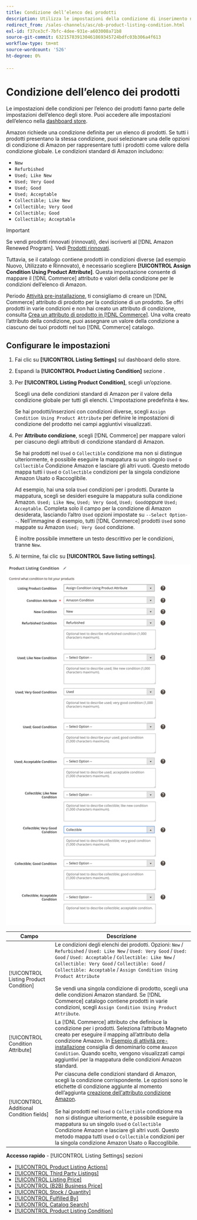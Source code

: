 ```yaml
---
title: Condizione dell’elenco dei prodotti
description: Utilizza le impostazioni della condizione di inserimento nell’elenco dei prodotti per mappare i tuoi prodotti Commerce a una condizione di prodotto Amazon, ad esempio "Nuovo" o "Rinnovato".
redirect_from: /sales-channels/asc/ob-product-listing-condition.html
exl-id: f37ce3cf-7bfc-4dee-931e-a603008a71b8
source-git-commit: 632157839130461869345724bdfc03b306a4f613
workflow-type: tm+mt
source-wordcount: '526'
ht-degree: 0%

---
```


# Condizione dell’elenco dei prodotti

Le impostazioni delle condizioni per l’elenco dei prodotti fanno parte delle impostazioni dell’elenco degli store. Puoi accedere alle impostazioni dell’elenco nella [dashboard store](./amazon-store-dashboard.md).

Amazon richiede una condizione definita per un elenco di prodotti. Se tutti i prodotti presentano la stessa condizione, puoi selezionare una delle opzioni di condizione di Amazon per rappresentare tutti i prodotti come valore della condizione globale. Le condizioni standard di Amazon includono:

- `New`
- `Refurbished`
- `Used; Like New`
- `Used; Very Good`
- `Used; Good`
- `Used; Acceptable`
- `Collectible; Like New`
- `Collectible; Very Good`
- `Collectible; Good`
- `Collectible; Acceptable`

>[!IMPORTANT]
>
>Se vendi prodotti rinnovati (rinnovati), devi iscriverti al [!DNL Amazon Renewed Program]. Vedi [Prodotti rinnovati](./renewed-products.md).

Tuttavia, se il catalogo contiene prodotti in condizioni diverse (ad esempio Nuovo, Utilizzato e Rinnovato), è necessario scegliere **[!UICONTROL Assign Condition Using Product Attribute]**. Questa impostazione consente di mappare il [!DNL Commerce] attributo e valori della condizione per le condizioni dell’elenco di Amazon.

Periodo [Attività pre-installazione](./amazon-pre-setup-tasks.md), ti consigliamo di creare un [!DNL Commerce] attributo di prodotto per la condizione di un prodotto. Se offri prodotti in varie condizioni e non hai creato un attributo di condizione, consulta [Crea un attributo di prodotto in [!DNL Commerce]](./ob-creating-magento-attributes.md). Una volta creato l’attributo della condizione, puoi assegnare un valore della condizione a ciascuno dei tuoi prodotti nel tuo [!DNL Commerce] catalogo.

## Configurare le impostazioni

1. Fai clic su **[!UICONTROL Listing Settings]** sul dashboard dello store.

1. Espandi la **[!UICONTROL Product Listing Condition]** sezione .

1. Per **[!UICONTROL Listing Product Condition]**, scegli un’opzione.

   Scegli una delle condizioni standard di Amazon per il valore della condizione globale per tutti gli elenchi. L&#39;impostazione predefinita è `New`.

   Se hai prodotti/inserzioni con condizioni diverse, scegli `Assign Condition Using Product Attribute` per definire le impostazioni di condizione del prodotto nei campi aggiuntivi visualizzati.

1. Per **Attributo condizione**, scegli [!DNL Commerce] per mappare valori per ciascuno degli attributi di condizione standard di Amazon.

   Se hai prodotti nel `Used` o `Collectible` condizione ma non si distingue ulteriormente, è possibile eseguire la mappatura su un singolo `Used` o `Collectible` Condizione Amazon e lasciare gli altri vuoti. Questo metodo mappa tutti i `Used` o `Collectible` condizioni per la singola condizione Amazon Usato o Raccoglibile.

   Ad esempio, hai una sola `Used` condizioni per i prodotti. Durante la mappatura, scegli se desideri eseguire la mappatura sulla condizione Amazon. `Used; Like New`, `Used; Very Good`, `Used; Good`oppure `Used; Acceptable`. Completa solo il campo per la condizione di Amazon desiderata, lasciando l’altro `Used` opzioni impostate su `--Select Option--`. Nell’immagine di esempio, tutti [!DNL Commerce] prodotti `Used` sono mappate su Amazon `Used; Very Good` condizione.

   È inoltre possibile immettere un testo descrittivo per le condizioni, tranne `New`.

1. Al termine, fai clic su **[!UICONTROL Save listing settings]**.

![Condizione dell’elenco dei prodotti](assets/amazon-product-listing-condition.png)

| Campo | Descrizione |
|---|---|
| [!UICONTROL Listing Product Condition] | Le condizioni degli elenchi dei prodotti. Opzioni: `New` / `Refurbished` / `Used: Like New` / `Used: Very Good` / `Used: Good` / `Used: Acceptable` / `Collectible: Like New` / `Collectible: Very Good` / `Collectible: Good` / `Collectible: Acceptable` / `Assign Condition Using Product Attribute`<br><br>Se vendi una singola condizione di prodotto, scegli una delle condizioni Amazon standard. Se [!DNL Commerce] catalogo contiene prodotti in varie condizioni, scegli `Assign Condition Using Product Attribute`. |
| [!UICONTROL Condition Attribute] | La [!DNL Commerce] attributo che definisce la condizione per i prodotti. Seleziona l’attributo Magneto creato per eseguire il mapping all’attributo della condizione Amazon. In [Esempio di attività pre-installazione](./ob-creating-magento-attributes.md) consiglia di denominarlo come `Amazon Condition`. Quando scelto, vengono visualizzati campi aggiuntivi per la mappatura delle condizioni Amazon standard. |
| [!UICONTROL Additional Condition fields] | Per ciascuna delle condizioni standard di Amazon, scegli la condizione corrispondente. Le opzioni sono le etichette di condizione aggiunte al momento dell’aggiunta [creazione dell&#39;attributo condizione Amazon](./ob-creating-magento-attributes.md).<br><br>Se hai prodotti nel `Used` o `Collectible` condizione ma non si distingue ulteriormente, è possibile eseguire la mappatura su un singolo `Used` o `Collectible` Condizione Amazon e lasciare gli altri vuoti. Questo metodo mappa tutti `Used` o `Collectible` condizioni per la singola condizione Amazon Usato o Raccoglibile. |

**Accesso rapido** - [!UICONTROL Listing Settings] sezioni

- [[!UICONTROL Product Listing Actions]](./product-listing-actions.md)
- [[!UICONTROL Third Party Listings]](./third-party-listing-settings.md)
- [[!UICONTROL Listing Price]](./listing-price.md)
- [[!UICONTROL (B2B) Business Price]](./business-pricing.md)
- [[!UICONTROL Stock / Quantity]](./stock-quantity.md)
- [[!UICONTROL Fulfilled By]](./fulfilled-by.md)
- [[!UICONTROL Catalog Search]](./catalog-search.md)
- [[!UICONTROL Product Listing Condition]](./product-listing-condition.md)
